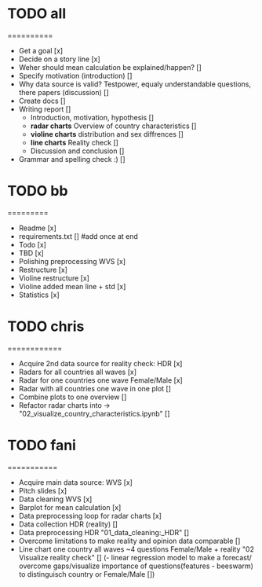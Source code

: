 # TODO all
==========
- Get a goal [x]
- Decide on a story line [x]
- Weher should mean calculation be explained/happen? []
- Specify motivation (introduction) []
- Why data source is valid? Testpower, equaly understandable questions, there papers (discussion) []
- Create docs []
- Writing report []
    - Introduction, motivation, hypothesis []
    - **radar charts** Overview of country characteristics []
    - **violine charts** distribution and sex diffrences []
    - **line charts** Reality check []
    -  Discussion and conclusion []
- Grammar and spelling check :) []

# TODO bb
=========
- Readme [x] 
- requirements.txt [] #add once at end
- Todo [x]
- TBD [x]
- Polishing preprocessing WVS [x]
- Restructure [x]
- Violine restructure [x]
- Violine added mean line + std [x] 
- Statistics [x]


# TODO chris
============
- Acquire 2nd data source for reality check: HDR [x]
- Radars for all countries all waves [x]
- Radar for one countries one wave Female/Male [x]
- Radar with all countries one wave in one plot []
- Combine plots to one overview []
- Refactor radar charts into -> "02_visualize_country_characteristics.ipynb" []


# TODO fani
===========
- Acquire main data source: WVS [x]
- Pitch slides [x]
- Data cleaning WVS [x]
- Barplot for mean calculation [x]
- Data preprocessing loop for radar charts [x]
- Data collection HDR (reality) []
- Data preprocessing HDR "01_data_cleaning:_HDR" [] 
- Overcome limitations to make reality and opinion data comparable []
- Line chart one country all waves ~4 questions Female/Male + reality "02 Visualize reality check" []
(- linear regression model to make a forecast/ overcome gaps/visualize importance of questions(features - beeswarm) to distinguisch country or Female/Male [])
